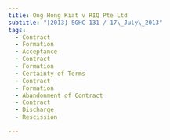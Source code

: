```yaml
---
title: Ong Hong Kiat v RIQ Pte Ltd
subtitle: "[2013] SGHC 131 / 17\_July\_2013"
tags:
  - Contract
  - Formation
  - Acceptance
  - Contract
  - Formation
  - Certainty of Terms
  - Contract
  - Formation
  - Abandonment of Contract
  - Contract
  - Discharge
  - Rescission

---
```


